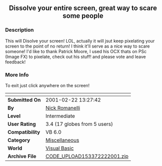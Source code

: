 ﻿<div align="center">

## Dissolve your entire screen, great way to scare some people


</div>

### Description

This will Disolve your screen! LOL, actually it will jsut keep pixelating your screen to the point of no return! I think it'll serve as a nice way to scare someone! I'd like to thank Patrick Moore, I used his OCX thats on PSc (Image FX) to pixelate, check out his stuff! and please vote and leave feedback!
 
### More Info
 
To exit just click anywhere on the screen!


<span>             |<span>
---                |---
**Submitted On**   |2001-02-22 13:27:42
**By**             |[Nick Romanelli](https://github.com/Planet-Source-Code/PSCIndex/blob/master/ByAuthor/nick-romanelli.md)
**Level**          |Intermediate
**User Rating**    |3.4 (17 globes from 5 users)
**Compatibility**  |VB 6\.0
**Category**       |[Miscellaneous](https://github.com/Planet-Source-Code/PSCIndex/blob/master/ByCategory/miscellaneous__1-1.md)
**World**          |[Visual Basic](https://github.com/Planet-Source-Code/PSCIndex/blob/master/ByWorld/visual-basic.md)
**Archive File**   |[CODE\_UPLOAD153372222001\.zip](https://github.com/Planet-Source-Code/nick-romanelli-dissolve-your-entire-screen-great-way-to-scare-some-people__1-21238/archive/master.zip)








